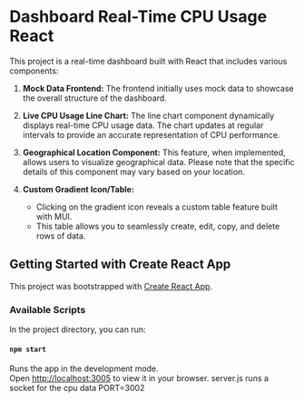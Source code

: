 # Dashboard Real-Time CPU Usage React

This project is a real-time dashboard built with React that includes various components:

1. **Mock Data Frontend:** The frontend initially uses mock data to showcase the overall structure of the dashboard.

2. **Live CPU Usage Line Chart:** The line chart component dynamically displays real-time CPU usage data. The chart updates at regular intervals to provide an accurate representation of CPU performance.

3. **Geographical Location Component:** This feature, when implemented, allows users to visualize geographical data. Please note that the specific details of this component may vary based on your location.

4. **Custom Gradient Icon/Table:**
   - Clicking on the gradient icon reveals a custom table feature built with MUI.
   - This table allows you to seamlessly create, edit, copy, and delete rows of data. 

## Getting Started with Create React App

This project was bootstrapped with [Create React App](https://github.com/facebook/create-react-app).

### Available Scripts

In the project directory, you can run:

#### `npm start`

Runs the app in the development mode.\
Open [http://localhost:3005](http://localhost:3005) to view it in your browser.
server.js runs a socket for the cpu data PORT=3002
